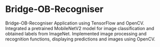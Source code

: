 # Bridge-OB-Recogniser
Bridge-OB-Recogniser Application using TensorFlow and OpenCV. Integrated a pretrained MobileNetV2 model for image classification and obtained labels from ImageNet. Implemented image processing and recognition functions, displaying predictions and images using OpenCV.
